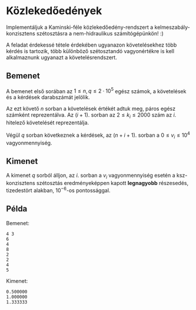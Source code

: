 # Közlekedőedények

Implementáljuk a Kaminski-féle közlekedőedény-rendszert a kelmeszabály-konzisztens szétosztásra
a nem-hidraulikus számítógépünkön! :)

A feladat érdekessé tétele érdekében ugyanazon követelésekhez több kérdés is tartozik, több különböző szétosztandó vagyonértékre is kell alkalmaznunk ugyanazt a követelésrendszert.

## Bemenet

A bemenet első sorában az $1 \leq n,q \leq 2 \cdot 10^5$ egész számok, a követelések és a kérdések darabszámát jelölik.

Az ezt követő $n$ sorban a követelések értékét adtuk meg, páros egész számként reprezentálva.
Az $(i+1)$. sorban az $2 \leq k_i \leq 2000$ szám az $i$. hitelező követelését reprezentálja.

Végül $q$ sorban következnek a kérdések, az $(n+i+1)$. sorban a $0 \leq v_i \leq 10^4$ vagyonmennyiség.

## Kimenet

A kimenet $q$ sorból álljon, az $i$. sorban a $v_i$ vagyonmennyiség esetén a ksz-konzisztens szétosztás eredményeképpen kapott **legnagyobb** részesedés, tizedestört alakban, $10^{-6}$-os pontossággal.

## Példa

Bemenet:
```
4 3
6
4
8
2
2
4
5
```

Kimenet:
```
0.500000
1.000000
1.333333
```
